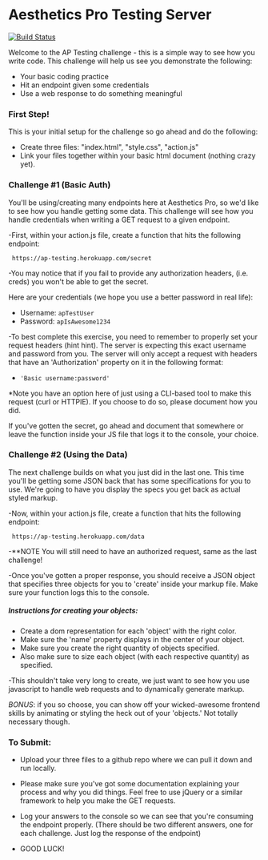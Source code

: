 # Aesthetics Pro Testing Server


[![Build Status](https://travis-ci.org/joemccann/dillinger.svg?branch=master)](https://travis-ci.org/joemccann/dillinger)

Welcome to the AP Testing challenge - this is a simple way to see how you write code. This challenge will help us see you demonstrate the following:

  - Your basic coding practice
  - Hit an endpoint given some credentials
  - Use a web response to do something meaningful

### First Step!
This is your initial setup for the challenge so go ahead and do the following:

  - Create three files: "index.html", "style.css", "action.js"
  - Link your files together within your basic html document (nothing crazy yet).

### Challenge #1 (Basic Auth)

You'll be using/creating many endpoints here at Aesthetics Pro, so we'd like to see how you handle getting some data. This challenge will see how you handle credentials when writing a GET request to a given endpoint.

-First, within your action.js file, create a function that hits the following endpoint:

     https://ap-testing.herokuapp.com/secret

-You may notice that if you fail to provide any authorization headers, (i.e. creds) you won't be able to get the secret.

Here are your credentials (we hope you use a better password in real life):
* Username: `apTestUser`
* Password: `apIsAwesome1234`

-To best complete this exercise, you need to remember to properly set your request headers (hint hint). The server is expecting this exact username and password from you. The server will only accept a request with headers that have an 'Authorization' property on it in the following format: 
- `'Basic username:password'`

*Note you have an option here of just using a CLI-based tool to make this request (curl or HTTPIE). If you choose to do so, please document how you did.

If you've gotten the secret, go ahead and document that somewhere or leave the function inside your JS file that logs it to the console, your choice.

### Challenge #2 (Using the Data)

The next challenge builds on what you just did in the last one. This time you'll be getting some JSON back that has some specifications for you to use. We're going to have you display the specs you get back as actual styled markup.

-Now, within your action.js file, create a function that hits the following endpoint:

     https://ap-testing.herokuapp.com/data

-**NOTE You will still need to have an authorized request, same as the last challenge!

-Once you've gotten a proper response, you should receive a JSON object that specifies three objects for you to 'create' inside your markup file. Make sure your function logs this to the console.

##### Instructions for creating your objects:
- Create a dom representation for each 'object' with the right color.
- Make sure the 'name' property displays in the center of your object.
- Make sure you create the right quantity of objects specified.
- Also make sure to size each object (with each respective quantity) as specified.

-This shouldn't take very long to create, we just want to see how you use javascript to handle web requests and to dynamically generate markup.

*BONUS*: if you so choose, you can show off your wicked-awesome frontend skills by animating or styling the heck out of your 'objects.' Not totally necessary though.

### To Submit:
- Upload your three files to a github repo where we can pull it down and run locally.
- Please make sure you've got some documentation explaining your process and why you did things. Feel free to use jQuery or a similar framework to help you make the GET requests.
- Log your answers to the console so we can see that you're consuming the endpoint properly. (There should be two different answers, one for each challenge. Just log the response of the endpoint)
 
- GOOD LUCK!
